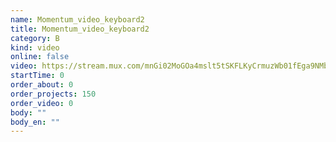 ```yaml
---
name: Momentum_video_keyboard2
title: Momentum_video_keyboard2
category: B
kind: video
online: false
video: https://stream.mux.com/mnGi02MoGOa4mslt5tSKFLKyCrmuzWb01fEga9NMbWV2s
startTime: 0
order_about: 0
order_projects: 150
order_video: 0
body: ""
body_en: ""
---
```

